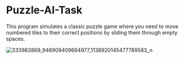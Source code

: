 # Puzzle-AI-Task

This program simulates a classic puzzle game where you need to move numbered tiles to their correct positions by sliding them through empty spaces.

![333983869_946909409664977_1138920145477789583_n](https://user-images.githubusercontent.com/77652042/222830840-11afd446-b84d-4119-ac0d-0ae9436431af.jpg)
